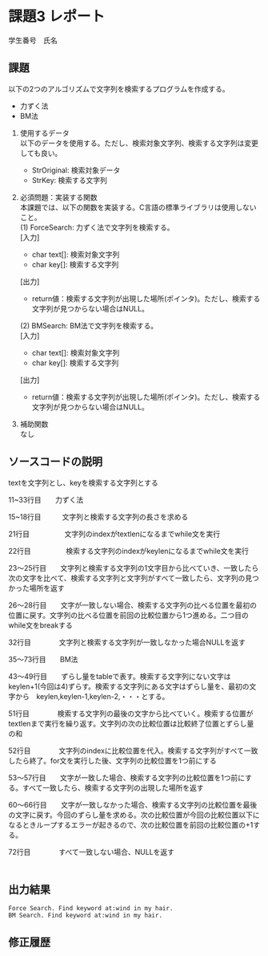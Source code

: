 # 課題3 レポート
学生番号　氏名


## 課題  

以下の2つのアルゴリズムで文字列を検索するプログラムを作成する。  
- 力ずく法
- BM法

1. 使用するデータ  
以下のデータを使用する。ただし、検索対象文字列、検索する文字列は変更しても良い。  
    - StrOriginal: 検索対象データ
    - StrKey: 検索する文字列

2. 必須問題：実装する関数  
本課題では、以下の関数を実装する。C言語の標準ライブラリは使用しないこと。  
    (1) ForceSearch: 力ずく法で文字列を検索する。  
    [入力]  
    - char text[]: 検索対象文字列  
    - char key[]: 検索する文字列  

    [出力]  
    - return値：検索する文字列が出現した場所(ポインタ)。ただし、検索する文字列が見つからない場合はNULL。  

    (2) BMSearch: BM法で文字列を検索する。  
    [入力]  
    - char text[]: 検索対象文字列  
    - char key[]: 検索する文字列  
 
    [出力]  
    - return値：検索する文字列が出現した場所(ポインタ)。ただし、検索する文字列が見つからない場合はNULL。  

3. 補助関数  
なし

## ソースコードの説明
textを文字列とし、keyを検索する文字列とする


 
11~33行目　　力ずく法

15~18行目　　　文字列と検索する文字列の長さを求める

21行目　　　　　文字列のindexがtextlenになるまでwhile文を実行

22行目　　　　　検索する文字列のindexがkeylenになるまでwhile文を実行

23～25行目　　文字列と検索する文字列の1文字目から比べていき、一致したら次の文字を比べて、検索する文字列と文字列がすべて一致したら、文字列の見つかった場所を返す

26～28行目　　文字が一致しない場合、検索する文字列の比べる位置を最初の位置に戻す。文字列の比べる位置を前回の比較位置から1つ進める。二つ目のwhile文をbreakする

32行目　　　　文字列と検索する文字列が一致しなかった場合NULLを返す



35～73行目　　BM法

43～49行目　　ずらし量をtableで表す。検索する文字列にない文字はkeylen+1(今回は4)ずらす。検索する文字列にある文字はずらし量を、最初の文字から　keylen,keylen-1,keylen-2,・・・とする。

51行目　　　　検索する文字列の最後の文字から比べていく。検索する位置がtextlenまで実行を繰り返す。文字列の次の比較位置は比較終了位置とずらし量の和
　

52行目　　　　文字列のindexに比較位置を代入。検索する文字列がすべて一致したら終了。for文を実行した後、文字列の比較位置を1つ前にする　　

53～57行目　　文字が一致した場合、検索する文字列の比較位置を1つ前にする。すべて一致したら、検索する文字列の出現した場所を返す

60～66行目　　文字が一致しなかった場合、検索する文字列の比較位置を最後の文字に戻す。今回のずらし量を求める。次の比較位置が今回の比較位置以下になるときループするエラーが起きるので、次の比較位置を前回の比較位置の+1する。

72行目　　　　すべて一致しない場合、NULLを返す
　　　　　　　
　　　　　　　　　




## 出力結果

```
Force Search. Find keyword at:wind in my hair.
BM Search. Find keyword at:wind in my hair.

```

## 修正履歴

